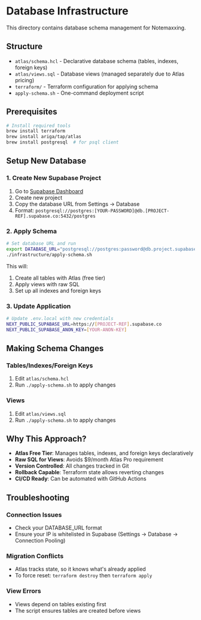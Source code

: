 # Database Infrastructure

This directory contains database schema management for Notemaxxing.

## Structure

- `atlas/schema.hcl` - Declarative database schema (tables, indexes, foreign keys)
- `atlas/views.sql` - Database views (managed separately due to Atlas pricing)
- `terraform/` - Terraform configuration for applying schema
- `apply-schema.sh` - One-command deployment script

## Prerequisites

```bash
# Install required tools
brew install terraform
brew install ariga/tap/atlas
brew install postgresql  # for psql client
```

## Setup New Database

### 1. Create New Supabase Project

1. Go to [Supabase Dashboard](https://app.supabase.com)
2. Create new project
3. Copy the database URL from Settings → Database
4. Format: `postgresql://postgres:[YOUR-PASSWORD]@db.[PROJECT-REF].supabase.co:5432/postgres`

### 2. Apply Schema

```bash
# Set database URL and run
export DATABASE_URL="postgresql://postgres:password@db.project.supabase.co:5432/postgres"
./infrastructure/apply-schema.sh
```

This will:

1. Create all tables with Atlas (free tier)
2. Apply views with raw SQL
3. Set up all indexes and foreign keys

### 3. Update Application

```bash
# Update .env.local with new credentials
NEXT_PUBLIC_SUPABASE_URL=https://[PROJECT-REF].supabase.co
NEXT_PUBLIC_SUPABASE_ANON_KEY=[YOUR-ANON-KEY]
```

## Making Schema Changes

### Tables/Indexes/Foreign Keys

1. Edit `atlas/schema.hcl`
2. Run `./apply-schema.sh` to apply changes

### Views

1. Edit `atlas/views.sql`
2. Run `./apply-schema.sh` to apply changes

## Why This Approach?

- **Atlas Free Tier**: Manages tables, indexes, and foreign keys declaratively
- **Raw SQL for Views**: Avoids $9/month Atlas Pro requirement
- **Version Controlled**: All changes tracked in Git
- **Rollback Capable**: Terraform state allows reverting changes
- **CI/CD Ready**: Can be automated with GitHub Actions

## Troubleshooting

### Connection Issues

- Check your DATABASE_URL format
- Ensure your IP is whitelisted in Supabase (Settings → Database → Connection Pooling)

### Migration Conflicts

- Atlas tracks state, so it knows what's already applied
- To force reset: `terraform destroy` then `terraform apply`

### View Errors

- Views depend on tables existing first
- The script ensures tables are created before views
